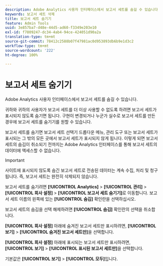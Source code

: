 ```yaml
---
description: Adobe Analytics 사용자 인터페이스에서 보고서 세트를 숨길 수 있습니다.
keywords: 보고서 세트 삭제
title: 보고서 세트 숨기기
feature: Admin Tools
uuid: 3e857ba7-d48e-44d5-ad60-f3349e203e10
exl-id: f7809247-dc34-4ab4-94ce-424051d90a2a
translation-type: tm+mt
source-git-commit: 78412c2588b07f47981ac0d953893db6b9e1d3c2
workflow-type: tm+mt
source-wordcount: '222'
ht-degree: 100%

---
```


# 보고서 세트 숨기기

Adobe Analytics 사용자 인터페이스에서 보고서 세트를 숨길 수 있습니다.

귀하와 귀하의 사용자가 보고서 세트를 더 이상 사용할 수 없도록 하려면 보고서 세트가 표시되지 않도록 숨기면 됩니다. 구현이 변경되거나 누군가 실수로 보고서 세트를 만든 경우에 보고서 세트를 숨기기를 원할 수 있습니다.

보고서 세트를 숨기면 보고서 세트 선택기 드롭다운 메뉴, 관리 도구 또는 보고서 세트가 표시되는 그 밖의 모든 곳에서 보고서 세트가 표시되지 않게 됩니다. 이렇게 되면 보고서 세트의 숨김이 취소되기 전까지는 Adobe Analytics 인터페이스를 통해 보고서 세트의 데이터에 액세스할 수 없습니다.

>[!IMPORTANT]
>
>사이트에 표시되지 않도록 숨긴 보고서 세트로 전송된 데이터는 계속 수집, 처리 및 청구됩니다. 즉, 보고서 세트는 완전히 삭제되지 않습니다.

보고서 세트를 숨기려면 **[!UICONTROL Analytics]** > **[!UICONTROL 관리]** > **[!UICONTROL 회사 설정]** > **[!UICONTROL 보고서 세트 숨기기]**&#x200B;로 이동합니다. 보고서 세트 이름의 왼쪽에 있는 **[!UICONTROL 숨김]** 확인란을 선택하십시오.

보고서 세트의 숨김을 선택 해제하려면 **[!UICONTROL 숨김]** 확인란의 선택을 취소합니다.

**[!UICONTROL 회사 설정]** 아래에 숨겨진 보고서 세트만 표시하려면, **[!UICONTROL 보기]** > **[!UICONTROL 숨겨진 보고서 세트만]**&#x200B;을 선택합니다.

**[!UICONTROL 회사 설정]** 아래에 표시되는 보고서 세트만 표시하려면, **[!UICONTROL 보기]** > **[!UICONTROL 표시된 보고서 세트만]**&#x200B;을 선택합니다.

기본값은 **[!UICONTROL 보기]** > **[!UICONTROL 모두]**&#x200B;입니다.
